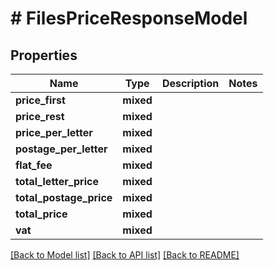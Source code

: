 # # FilesPriceResponseModel

## Properties

Name | Type | Description | Notes
------------ | ------------- | ------------- | -------------
**price_first** | **mixed** |  |
**price_rest** | **mixed** |  |
**price_per_letter** | **mixed** |  |
**postage_per_letter** | **mixed** |  |
**flat_fee** | **mixed** |  |
**total_letter_price** | **mixed** |  |
**total_postage_price** | **mixed** |  |
**total_price** | **mixed** |  |
**vat** | **mixed** |  |

[[Back to Model list]](../../README.md#models) [[Back to API list]](../../README.md#endpoints) [[Back to README]](../../README.md)
